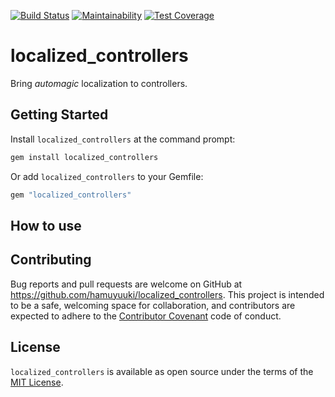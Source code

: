 [![Build Status](https://travis-ci.com/hamuyuuki/localized_controllers.svg?branch=master)](https://travis-ci.com/hamuyuuki/localized_controllers)
[![Maintainability](https://api.codeclimate.com/v1/badges/22ce36bcfc386745e3b1/maintainability)](https://codeclimate.com/github/hamuyuuki/localized_controllers/maintainability)
[![Test Coverage](https://api.codeclimate.com/v1/badges/22ce36bcfc386745e3b1/test_coverage)](https://codeclimate.com/github/hamuyuuki/localized_controllers/test_coverage)

# localized_controllers
Bring _automagic_ localization to controllers.

## Getting Started
Install `localized_controllers` at the command prompt:
```sh
gem install localized_controllers
```

Or add `localized_controllers` to your Gemfile:
```ruby
gem "localized_controllers"
```

## How to use

## Contributing
Bug reports and pull requests are welcome on GitHub at https://github.com/hamuyuuki/localized_controllers. This project is intended to be a safe, welcoming space for collaboration, and contributors are expected to adhere to the [Contributor Covenant](http://contributor-covenant.org) code of conduct.

## License
`localized_controllers` is available as open source under the terms of the [MIT License](https://opensource.org/licenses/MIT).
